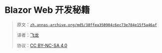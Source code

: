 # Blazor Web 开发秘籍

> 原文：[`zh.annas-archive.org/md5/38ffea350904c6ec73e784e15f5a46af`](https://zh.annas-archive.org/md5/38ffea350904c6ec73e784e15f5a46af)
> 
> 译者：[飞龙](https://github.com/wizardforcel)
> 
> 协议：[CC BY-NC-SA 4.0](http://creativecommons.org/licenses/by-nc-sa/4.0/)